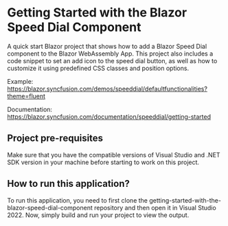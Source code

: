 # Getting Started with the Blazor Speed Dial Component

A quick start Blazor project that shows how to add a Blazor Speed Dial component to the Blazor WebAssembly App. This project also includes a code snippet to set an add icon to the speed dial button, as well as how to customize it using predefined CSS classes and position options.

Example: https://blazor.syncfusion.com/demos/speeddial/defaultfunctionalities?theme=fluent 

Documentation:  https://blazor.syncfusion.com/documentation/speeddial/getting-started 

## Project pre-requisites

Make sure that you have the compatible versions of Visual Studio and .NET SDK version in your machine before starting to work on this project.

## How to run this application?

To run this application, you need to first clone the getting-started-with-the-blazor-speed-dial-component repository and then open it in Visual Studio 2022. Now, simply build and run your project to view the output.

